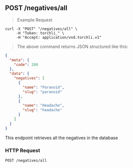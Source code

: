 ## POST /negatives/all

> Example Request

```shell
curl -X "POST" "/negatives/all" \
     -H "Token: torchli_" \
     -H "Accept: application/vnd.torchli.v1"
```

> The above command returns JSON structured like this:

```json
{
  "meta": {
    "code": 200
  },
  "data": {
    "negatives": [
      {
        "name": "Paranoid",
        "slug": "paranoid"
      },
      {
        "name": "Headache",
        "slug": "headache"
      }
    ]
  }
}
```

This endpoint retrieves all the negatives in the database

### HTTP Request

`POST /negatives/all`